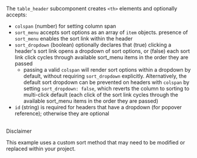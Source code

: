 The `table_header` subcomponent creates `<th>` elements and optionally accepts:

* `colspan` (number) for setting column span
* `sort_menu` accepts sort options as an array of `item` objects.
presence of `sort_menu` enables the sort link within the header
* `sort_dropdown` (boolean) optionally declares that (true) clicking a header's sort link opens a dropdown of sort options, or (false) each sort link click cycles through available sort_menu items in the order they are passed
  * passing a valid `colspan` will render sort options within a dropdown by default, without requiring `sort_dropdown` explicitly. Alternatively, the default sort dropdown can be prevented on headers with `colspan` by setting `sort_dropdown: false`, which reverts the column to sorting to multi-click default (each click of the sort link cycles through the available sort_menu items in the order they are passed)
* `id` (string) is required for headers that have a dropdown (for popover reference); otherwise they are optional

</br>
<div class="pb_pill_kit_warning"><div class="pb_title_kit_size_4 pb_pill_text">Disclaimer</div></div>

This example uses a custom sort method that may need to be modified or replaced within your project.